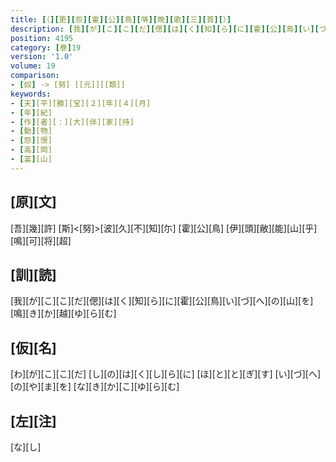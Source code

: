 ```yaml
---
title: [（][更][怨][霍][公][鳥][哢][晩][歌][三][首][）]
description: [我][が][こ][こ][だ][偲][は][く][知][ら][に][霍][公][鳥][い][づ][へ][の][山][を][鳴][き][か][越][ゆ][ら][む]
position: 4195
category: [巻]19
version: '1.0'
volume: 19
comparison:
- [奴] -> [努] [[元]][[類]]
keywords:
- [天][平][勝][宝][２][年][４][月]
- [年][紀]
- [作][者][：][大][伴][家][持]
- [動][物]
- [怨][恨]
- [高][岡]
- [富][山]
---
```


## [原][文]

[吾][幾][許] [斯]<[努]>[波][久][不][知][尓] [霍][公][鳥] [伊][頭][敝][能][山][乎] [鳴][可][将][超]

## [訓][読]

[我][が][こ][こ][だ][偲][は][く][知][ら][に][霍][公][鳥][い][づ][へ][の][山][を][鳴][き][か][越][ゆ][ら][む]

## [仮][名]

[わ][が][こ][こ][だ] [し][の][は][く][し][ら][に] [ほ][と][と][ぎ][す] [い][づ][へ][の][や][ま][を] [な][き][か][こ][ゆ][ら][む]

## [左][注]

[な][し]
